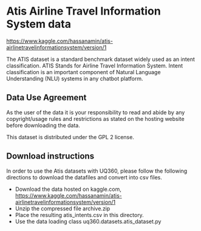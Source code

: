 # Atis Airline Travel Information System data
<https://www.kaggle.com/hassanamin/atis-airlinetravelinformationsystem/version/1>

The ATIS dataset is a standard benchmark dataset widely used as an intent classification. ATIS Stands for Airline Travel Information System. Intent classification is an important component of Natural Language Understanding (NLU) systems in any chatbot platform.

## Data Use Agreement

As the user of the data it is your responsibility to read and abide by any copyright/usage rules and restrictions as stated on the hosting website before downloading the data.

This dataset is distributed under the GPL 2 license. 

## Download instructions

In order to use the Atis datasets with UQ360, please follow the following directions to download the datafiles and convert into csv files. 

- Download the data hosted on kaggle.com, <https://www.kaggle.com/hassanamin/atis-airlinetravelinformationsystem/version/1>
- Unzip the compressed file archive.zip
- Place the resulting atis_intents.csv in this directory. 
- Use the data loading class uq360.datasets.atis_dataset.py 